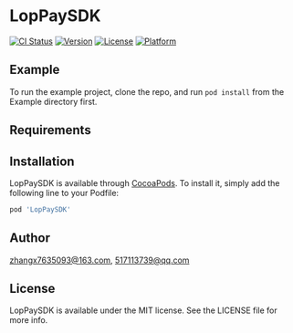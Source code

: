 # LopPaySDK

[![CI Status](https://img.shields.io/travis/zhangx7635093@163.com/LopPaySDK.svg?style=flat)](https://travis-ci.org/zhangx7635093@163.com/LopPaySDK)
[![Version](https://img.shields.io/cocoapods/v/LopPaySDK.svg?style=flat)](https://cocoapods.org/pods/LopPaySDK)
[![License](https://img.shields.io/cocoapods/l/LopPaySDK.svg?style=flat)](https://cocoapods.org/pods/LopPaySDK)
[![Platform](https://img.shields.io/cocoapods/p/LopPaySDK.svg?style=flat)](https://cocoapods.org/pods/LopPaySDK)

## Example

To run the example project, clone the repo, and run `pod install` from the Example directory first.

## Requirements

## Installation

LopPaySDK is available through [CocoaPods](https://cocoapods.org). To install
it, simply add the following line to your Podfile:

```ruby
pod 'LopPaySDK'
```

## Author

zhangx7635093@163.com, 517113739@qq.com

## License

LopPaySDK is available under the MIT license. See the LICENSE file for more info.
